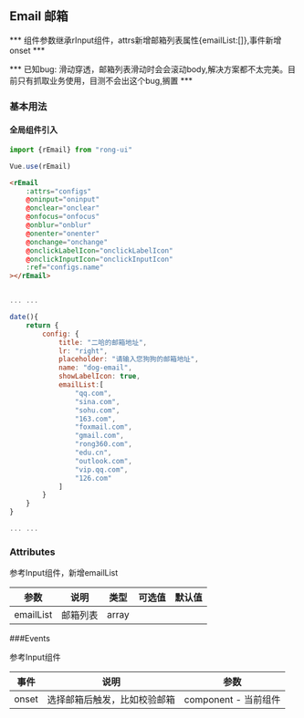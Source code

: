 ## Email 邮箱

*** 组件参数继承rInput组件，attrs新增邮箱列表属性{emailList:[]},事件新增onset ***

*** 已知bug: 滑动穿透，邮箱列表滑动时会会滚动body,解决方案都不太完美。目前只有抓取业务使用，目测不会出这个bug,搁置 ***

### 基本用法

#### 全局组件引入


```js
import {rEmail} from "rong-ui"

Vue.use(rEmail)
```
```html
<rEmail 
	:attrs="configs" 
	@oninput="oninput" 
	@onclear="onclear" 
	@onfocus="onfocus"
	@onblur="onblur" 
	@onenter="onenter"
	@onchange="onchange"
	@onclickLabelIcon="onclickLabelIcon"
	@onclickInputIcon="onclickInputIcon"
	:ref="configs.name"
></rEmail>
```
```js

... ... 

date(){
	return {
		config: {
			title: "二哈的邮箱地址",
			lr: "right",
			placeholder: "请输入您狗狗的邮箱地址",
			name: "dog-email",
			showLabelIcon: true,
			emailList:[
				"qq.com",
				"sina.com",
				"sohu.com",
				"163.com",
				"foxmail.com",
				"gmail.com",
				"rong360.com",
				"edu.cn",
				"outlook.com",
				"vip.qq.com",
				"126.com"
			]
		}
	}
}

... ... 

```

### Attributes 

参考Input组件，新增emailList

| 参数      | 说明    | 类型      | 可选值       | 默认值   |
|---------- |-------- |---------- |-------------  |-------- |
| emailList  | 邮箱列表   | array   |  |  |

###Events 

 参考Input组件

| 事件      | 说明    | 参数      | 
|---------- |-------- |---------- |
| onset  | 选择邮箱后触发，比如校验邮箱   | component - 当前组件   |
